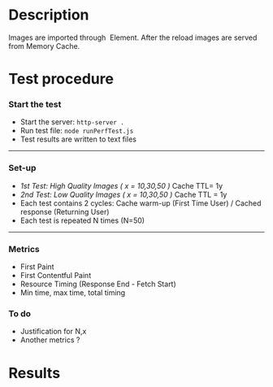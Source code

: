 # Description
Images are imported through <img> Element. After the reload images are served from Memory Cache.

# Test procedure
### Start the test
- Start the server: `http-server .`
- Run test file: `node runPerfTest.js`
- Test results are written to text files
---------------------------------------
### Set-up
- _1st Test: High Quality Images ( x = 10,30,50 )_ Cache TTL= 1y
- _2nd Test: Low Quality Images ( x = 10,30,50 )_  Cache TTL = 1y
-  Each test contains 2 cycles: Cache warm-up (First Time User) / Cached response (Returning User)
-  Each test is repeated N times (N=50)
---------------------------------------
### Metrics
- First Paint
- First Contentful Paint
- Resource Timing (Response End - Fetch Start)
- Min time, max time, total timing

### To do
- Justification for N,x
- Another metrics ?
# Results